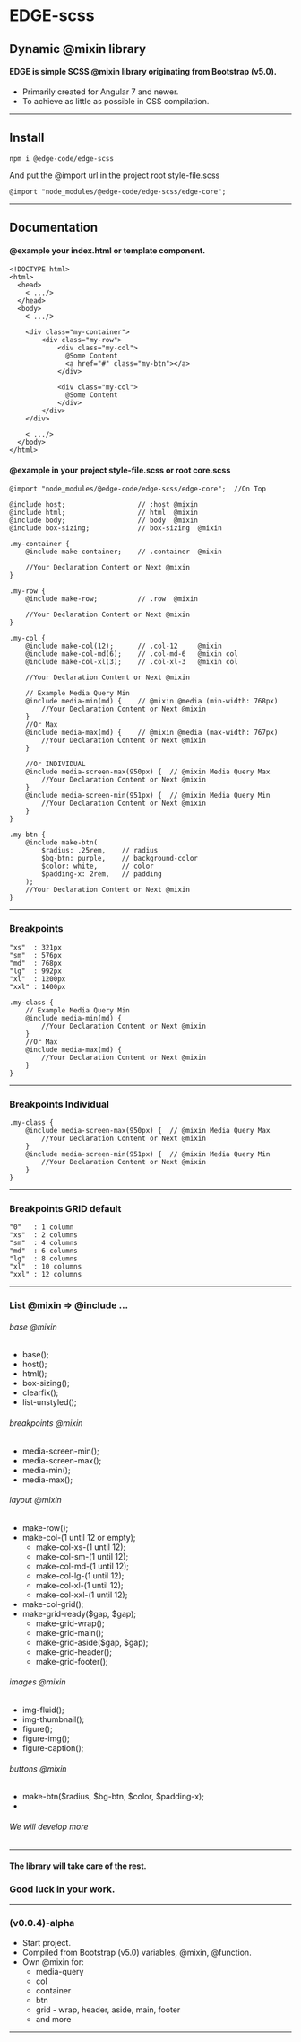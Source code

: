 # EDGE-scss
## Dynamic @mixin library
#### EDGE is simple SCSS @mixin library originating from Bootstrap (v5.0).
- Primarily created for Angular 7 and newer. 
- To achieve as little as possible in CSS compilation.
---
## Install

    npm i @edge-code/edge-scss

And put the @import url in the project root style-file.scss

    @import "node_modules/@edge-code/edge-scss/edge-core";

---
## Documentation
#### @example your index.html or template component.

    <!DOCTYPE html>
    <html>
      <head>
        < .../>
      </head>
      <body>
        < .../>

        <div class="my-container">
            <div class="my-row">
                <div class="my-col">
                  @Some Content
                  <a href="#" class="my-btn"></a>
                </div>

                <div class="my-col">
                  @Some Content
                </div>
            </div>
        </div>

        < .../>
      </body>
    </html>

#### @example in your project style-file.scss or root core.scss

    @import "node_modules/@edge-code/edge-scss/edge-core";  //On Top

    @include host;                  // :host @mixin
    @include html;                  // html  @mixin
    @include body;                  // body  @mixin
    @include box-sizing;            // box-sizing  @mixin

    .my-container {
        @include make-container;    // .container  @mixin

        //Your Declaration Content or Next @mixin
    }

    .my-row {
        @include make-row;          // .row  @mixin

        //Your Declaration Content or Next @mixin
    }
    
    .my-col {
        @include make-col(12);      // .col-12     @mixin
        @include make-col-md(6);    // .col-md-6   @mixin col 
        @include make-col-xl(3);    // .col-xl-3   @mixin col

        //Your Declaration Content or Next @mixin

        // Example Media Query Min
        @include media-min(md) {    // @mixin @media (min-width: 768px)
            //Your Declaration Content or Next @mixin
        }
        //Or Max
        @include media-max(md) {    // @mixin @media (max-width: 767px)
            //Your Declaration Content or Next @mixin
        }

        //Or INDIVIDUAL
        @include media-screen-max(950px) {  // @mixin Media Query Max
            //Your Declaration Content or Next @mixin
        }
        @include media-screen-min(951px) {  // @mixin Media Query Min
            //Your Declaration Content or Next @mixin
        }
    }

    .my-btn {
        @include make-btn(
            $radius: .25rem,    // radius
            $bg-btn: purple,    // background-color
            $color: white,      // color
            $padding-x: 2rem,   // padding
        );
        //Your Declaration Content or Next @mixin
    }

---
### Breakpoints

    "xs"  : 321px
    "sm"  : 576px
    "md"  : 768px
    "lg"  : 992px
    "xl"  : 1200px
    "xxl" : 1400px

    .my-class {
        // Example Media Query Min
        @include media-min(md) { 
            //Your Declaration Content or Next @mixin
        }
        //Or Max
        @include media-max(md) { 
            //Your Declaration Content or Next @mixin
        }
    }

---
### Breakpoints Individual

    .my-class {
        @include media-screen-max(950px) {  // @mixin Media Query Max
            //Your Declaration Content or Next @mixin
        }
        @include media-screen-min(951px) {  // @mixin Media Query Min
            //Your Declaration Content or Next @mixin
        }
    }

---
### Breakpoints GRID default

    "0"   : 1 column
    "xs"  : 2 columns
    "sm"  : 4 columns
    "md"  : 6 columns
    "lg"  : 8 columns
    "xl"  : 10 columns
    "xxl" : 12 columns

---
### List @mixin => @include ...
###### base @mixin
- base();
- host();
- html();
- box-sizing();
- clearfix();
- list-unstyled();

###### breakpoints @mixin
- media-screen-min();
- media-screen-max();
- media-min();
- media-max();

###### layout @mixin
- make-row();
- make-col-(1 until 12 or empty);
  - make-col-xs-(1 until 12);
  - make-col-sm-(1 until 12);
  - make-col-md-(1 until 12);
  - make-col-lg-(1 until 12);
  - make-col-xl-(1 until 12);
  - make-col-xxl-(1 until 12);
- make-col-grid();
- make-grid-ready($gap, $gap);
  - make-grid-wrap();
  - make-grid-main();
  - make-grid-aside($gap, $gap);
  - make-grid-header();
  - make-grid-footer();

###### images @mixin
- img-fluid();
- img-thumbnail();
- figure();
- figure-img();
- figure-caption();

###### buttons @mixin
- make-btn($radius, $bg-btn, $color, $padding-x);
- 

###### We will develop more

---
#### The library will take care of the rest.
### Good luck in your work.

---
### (v0.0.4)-alpha

- Start project.
- Compiled from Bootstrap (v5.0) variables, @mixin, @function.
- Own @mixin for:
    - media-query 
    - col
    - container
    - btn
    - grid - wrap, header, aside, main, footer
    - and more
---
